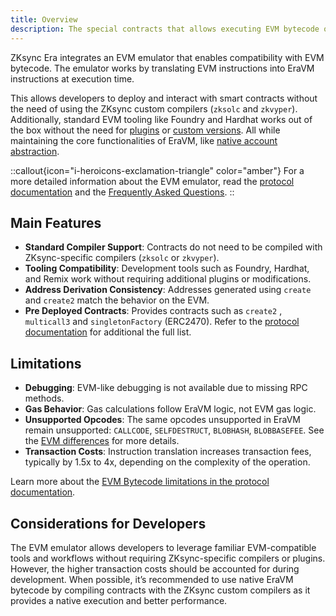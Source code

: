 ```yaml
---
title: Overview
description: The special contracts that allows executing EVM bytecode on EraVM
---
```

ZKsync Era integrates an EVM emulator that enables compatibility with EVM bytecode. The emulator works by translating EVM instructions into EraVM
instructions at execution time.

This allows developers to deploy and interact with smart contracts without the need of using the ZKsync custom compilers
(`zksolc` and `zkvyper`). Additionally, standard EVM tooling like Foundry and Hardhat works out of the box without the need
for [plugins](../../tooling/hardhat/plugins/hardhat-zksync) or [custom versions](../../tooling/foundry/overview).
All while maintaining the core functionalities of EraVM, like [native account abstraction](../account-abstraction).

::callout{icon="i-heroicons-exclamation-triangle" color="amber"}
For a more detailed information about the EVM emulator, read the [protocol documentation](../../../zksync-protocol/evm-emulator/overview) and
the [Frequently Asked Questions](./faq).
::

## Main Features

- **Standard Compiler Support**: Contracts do not need to be compiled with ZKsync-specific compilers (`zksolc` or `zkvyper`).
- **Tooling Compatibility**: Development tools such as Foundry, Hardhat, and Remix work without requiring additional plugins or modifications.
- **Address Derivation Consistency**: Addresses generated using `create` and `create2` match the behavior on the EVM.
- **Pre Deployed Contracts**: Provides contracts such as `create2` , `multicall3`  and
  `singletonFactory` (ERC2470). Refer to the [protocol documentation](../../../zksync-protocol/evm-emulator/pre-deployed-contracts) for
  additional the full list.

## Limitations

- **Debugging**: EVM-like debugging is not available due to missing RPC methods.
- **Gas Behavior**: Gas calculations follow EraVM logic, not EVM gas logic.
- **Unsupported Opcodes**: The same opcodes unsupported in EraVM remain unsupported: `CALLCODE`, `SELFDESTRUCT`, `BLOBHASH`, `BLOBBASEFEE`. See the
  [EVM differences](../../../zksync-protocol/evm-emulator/evm-differences) for more details.
- **Transaction Costs**: Instruction translation increases transaction fees, typically by 1.5x to 4x, depending on the complexity of the operation.

Learn more about the [EVM Bytecode limitations in the protocol documentation](../../../zksync-protocol/evm-emulator/limitations).

## Considerations for Developers

The EVM emulator allows developers to leverage familiar EVM-compatible tools and workflows without requiring ZKsync-specific compilers or plugins.
However, the higher transaction costs should be accounted for during development. When possible, it’s recommended to use native EraVM bytecode by
compiling contracts with the ZKsync custom compilers as it provides a native execution and better performance.
